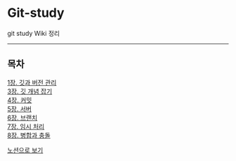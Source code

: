 # Git-study
git study Wiki 정리  

----

목차
----
[1장. 깃과 버전 관리](https://github.com/jsh9057/Git-study/wiki/1%EC%9E%A5.-%EA%B9%83%EA%B3%BC-%EB%B2%84%EC%A0%84-%EA%B4%80%EB%A6%AC)  
[3장. 깃 개념 잡기](https://github.com/jsh9057/Git-study/wiki/3%EC%9E%A5.-%EA%B9%83-%EA%B0%9C%EB%85%90-%EC%9E%A1%EA%B8%B0)  
[4장. 커밋](https://github.com/jsh9057/Git-study/wiki/4%EC%9E%A5.-%EC%BB%A4%EB%B0%8B)  
[5장. 서버](https://github.com/jsh9057/Git-study/wiki/5%EC%9E%A5.-%EC%84%9C%EB%B2%84)  
[6장. 브랜치](https://github.com/jsh9057/Git-study/wiki/6%EC%9E%A5.-%EB%B8%8C%EB%9E%9C%EC%B9%98)  
[7장. 임시 처리](https://github.com/jsh9057/Git-study/wiki/7%EC%9E%A5.-%EC%9E%84%EC%8B%9C-%EC%B2%98%EB%A6%AC)  
[8장. 병합과 충돌](https://github.com/jsh9057/Git-study/wiki/8%EC%9E%A5.-%EB%B3%91%ED%95%A9%EA%B3%BC-%EC%B6%A9%EB%8F%8C)  

[노션으로 보기](https://wool-suit-475.notion.site/Git-e77ba62603fb4028b964aaf281000b78)
